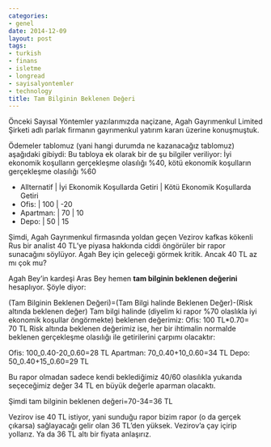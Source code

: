 ```yaml
---
categories:
- genel
date: 2014-12-09
layout: post
tags:
- turkish
- finans
- isletme
- longread
- sayisalyontemler
- technology
title: Tam Bilginin Beklenen Değeri
---
```


Önceki Sayısal Yöntemler yazılarımızda naçizane, Agah Gayrımenkul Limited Şirketi adlı parlak firmanın gayrımenkul yatırım kararı üzerine konuşmuştuk.

Ödemeler tablomuz (yani hangi durumda ne kazanacağız tablomuz) aşağıdaki gibiydi: Bu tabloya ek olarak bir de şu bilgiler veriliyor: İyi ekonomik koşulların gerçekleşme olasılığı %40, kötü ekonomik koşulların gerçekleşme olasılığı %60

- Allternatif | İyi Ekonomik Koşullarda Getiri | Kötü Ekonomik Koşullarda Getiri
- Ofis: | 100 | -20
- Apartman: | 70 | 10
- Depo: | 50 | 15

Şimdi, Agah Gayrımenkul firmasında yoldan geçen Vezirov kafkas kökenli Rus bir analist 40 TL’ye piyasa hakkında ciddi öngörüler bir rapor sunacağını söylüyor. Agah Bey için geleceği görmek kritik. Ancak 40 TL az mı çok mu?

Agah Bey’in kardeşi Aras Bey hemen **tam bilginin beklenen değerini** hesaplıyor. Şöyle diyor:

(Tam Bilginin Beklenen Değeri)=(Tam Bilgi halinde Beklenen Değer)-(Risk altında beklenen değer) Tam bilgi halinde (diyelim ki rapor %70 olaslıkla iyi ekonomik koşullar öngörmekte) beklenen değerimiz: Ofis: 100 TL\*0.70= 70 TL Risk altında beklenen değerimiz ise, her bir ihtimalin normalde beklenen gerçekleşme olasılığı ile getirilerini çarpımı olacaktır:

Ofis: 100_0.40-20_0.60=28 TL Apartman: 70_0.40+10_0.60=34 TL Depo: 50_0.40+15_0.60=29 TL

Bu rapor olmadan sadece kendi beklediğimiz 40/60 olasılıkla yukarıda seçeceğimiz değer 34 TL en büyük değerle aparman olacaktı.

Şimdi tam bilginin beklenen değeri=70-34=36 TL

Vezirov ise 40 TL istiyor, yani sunduğu rapor bizim rapor (o da gerçek çıkarsa) sağlayacağı gelir olan 36 TL’den yüksek. Vezirov’a çay içirip yollarız. Ya da 36 TL altı bir fiyata anlaşırız.
